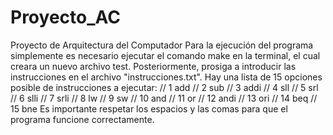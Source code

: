 # Proyecto_AC
Proyecto de Arquitectura del Computador
Para la ejecución del programa simplemente es necesario ejecutar el comando make en la terminal, el cual creara un nuevo archivo test.
Posteriormente, prosiga a introducir las instrucciones en el archivo "instrucciones.txt".
Hay una lista de 15 opciones posible de instrucciones a ejecutar:
	// 1 add
	// 2 sub
	// 3 addi
	// 4 sll
	// 5 srl
	// 6 slli
	// 7 srli
	// 8 lw
	// 9 sw
	// 10 and
	// 11 or
	// 12 andi
	// 13 ori
	// 14 beq
	// 15 bne
Es importante respetar los espacios y las comas para que el programa funcione correctamente.
